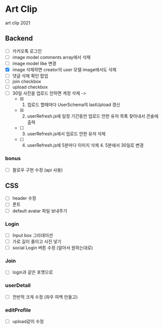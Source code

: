 # Art Clip

art clip 2021

## Backend

- [ ] 카카오톡 로그인
- [ ] image model comments array에서 삭제
- [ ] image model like 변경
- [x] image 삭제하면 creator의 user 모델 image에서도 삭제
- [ ] 댓글 삭제 확인 팝업
- [ ] join checkbox
- [ ] upload checkbox
- [ ] 30일 사진을 업로드 안하면 계정 삭제 ->
  - [x] 1. 업로드 할때마다 UserSchema의 lastUpload 갱신
  - [x] 2. userRefresh.js에 일정 기간동안 업로드 안한 유저 목록 찾아내서 콘솔에 출력
  - [ ] 3. userRefresh.js에서 업로드 안한 유저 삭제
  - [ ] 4. userRefresh.js에 5분마다 이미지 삭제 4. 5분에서 30일로 변경

### bonus

- [ ] 팔로우 구현 수정 (api 사용)

## CSS

- [ ] header 수정
- [ ] 폰트
- [ ] default avatar 파일 보내주기

### Login

- [ ] Input box 그라데이션
- [ ] 가로 길이 줄이고 사진 넣기
- [ ] social Login 버튼 수정 (알아서 원하는대로)

### Join

- [ ] login과 같은 포맷으로

### userDetail

- [ ] 전반적 크게 수정 (좌우 여백 만들고)

### editProfile

- [ ] upload같이 수정
